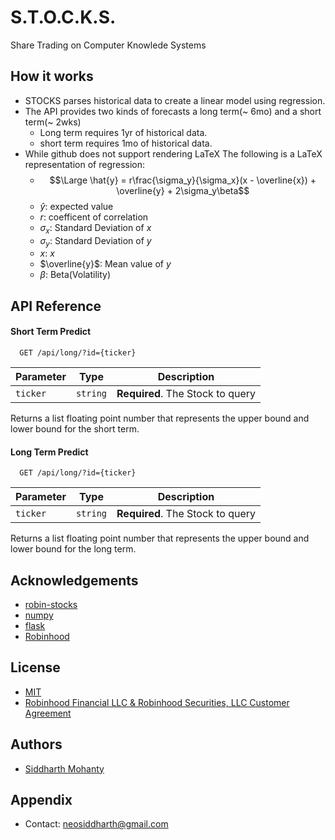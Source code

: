 # S.T.O.C.K.S.
Share Trading on Computer Knowlede Systems

## How it works
- STOCKS parses historical data to create a linear model using regression.
- The API provides two kinds of forecasts a long term(~ 6mo) and a short term(~ 2wks)
    - Long term requires 1yr of historical data.
    - short term requires 1mo of historical data.
- While github does not support rendering LaTeX The following is a LaTeX representation of
    regression:
    - $$\Large \hat{y} = r\frac{\sigma_y}{\sigma_x}(x - \overline{x}) + \overline{y} + 2\sigma_y\beta$$
    - $\hat{y}$: expected value
    - $r$: coefficent of correlation
    - $\sigma_x$: Standard Deviation of $x$
    - $\sigma_y$: Standard Deviation of $y$
    - $x$: $x$
    - $\overline{y}$: Mean value of $y$
    - $\beta$: Beta(Volatility)

## API Reference

#### Short Term Predict

```
  GET /api/long/?id={ticker}
```

| Parameter | Type     | Description                        |
|-----------|----------|------------------------------------|
| `ticker`  | `string` | **Required**. The Stock to query   |

Returns a list floating point number that represents the upper bound and lower bound for the short term.

#### Long Term Predict

```
  GET /api/long/?id={ticker}
```

| Parameter | Type     | Description                        |
|-----------|----------|------------------------------------|
| `ticker`  | `string` | **Required**. The Stock to query   |

Returns a list floating point number that represents the upper bound and lower bound for the long term.

## Acknowledgements

- [robin-stocks](https://github.com/jmfernandes/robin_stocks)
- [numpy](https://github.com/jmfernandes/robin_stocks)
- [flask](https://github.com/jmfernandes/robin_stocks)
- [Robinhood](https://robinhood.com/)

## License

- [MIT](https://choosealicense.com/licenses/mit/)
- [Robinhood Financial LLC & Robinhood Securities, LLC  Customer Agreement](https://cdn.robinhood.com/assets/robinhood/legal/Robinhood%20Customer%20Agreement.pdf)

## Authors

- [Siddharth Mohanty](https://www.linkedin.com/in/siddharth-mohanty-6a2b77211/)

## Appendix
- Contact: neosiddharth@gmail.com
